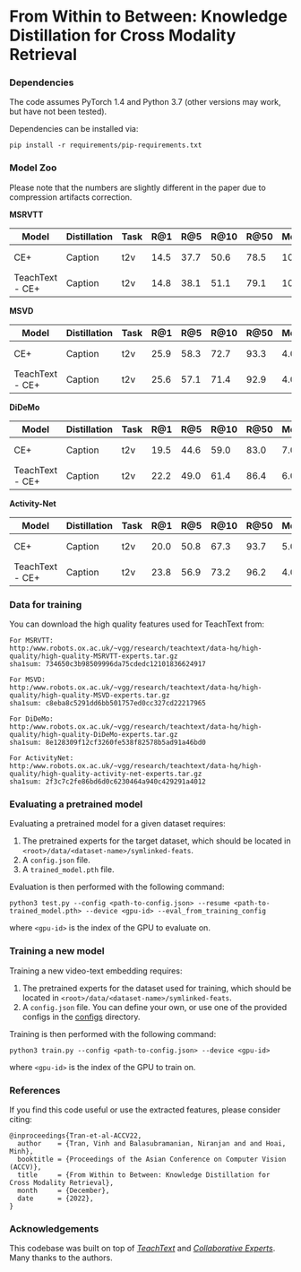 # From Within to Between: Knowledge Distillation for Cross Modality Retrieval

### Dependencies
The code assumes PyTorch 1.4 and Python 3.7 (other versions may work, but have not been tested).

Dependencies can be installed via:

```pip install -r requirements/pip-requirements.txt```


### Model Zoo

Please note that the numbers are slightly different in the paper due to compression artifacts correction.

**MSRVTT**

| Model | Distillation | Task | R@1 | R@5 | R@10 | R@50 | MdR | Links |
| ----- | ------| ---- | --- | --- | ---- | ---- | --- | ----- |
| CE+    | Caption  | t2v  | 14.5 | 37.7 | 50.6 | 78.5 | 10.0 |  [config](configs_crosskd/msrvtt-train-gpt2-xl-finetuned-mte-adam-cecap.json), [model](http:/www.robots.ox.ac.uk/~vgg/research/teachtext/data-hq/models/msrvtt-train-gpt2-xl-finetuned-adam/244af891/seed-0/2020-10-01_12-22-00/trained_model.pth) |
| TeachText - CE+    | Caption  | t2v  | 14.8 | 38.1 | 51.1 | 79.1 | 10.0  | [config](configs_crosskd/msrvtt-train-gpt2-xl-finetuned-mte-adam-ttcap.json), [model](http:/www.robots.ox.ac.uk/~vgg/research/teachtext/data-hq/models/msrvtt-train-gpt2-xl-finetuned-mte-adam/6427fd41/seed-0/2020-09-30_20-34-12/trained_model.pth) |

**MSVD**

| Model | Distillation | Task | R@1 | R@5 | R@10 | R@50 | MdR | Links |
| ----- | ------| ---- | --- | --- | ---- | ---- | --- | --- | 
| CE+    | Caption  | t2v  | 25.9 | 58.3 | 72.7 | 93.3 | 4.0 | [config](configs_crosskd/msvd-train-gpt2-xl-finetuned-mte-adam-cecap.json), [model](http:/www.robots.ox.ac.uk/~vgg/research/teachtext/data-hq/models/msvd-train-gpt2-xl-finetuned-adam/db396303/seed-0/2020-10-01_13-17-33/trained_model.pth) |
| TeachText - CE+    | Caption  | t2v  | 25.6 | 57.1 | 71.4 | 92.9 | 4.0 | [config](configs_crosskd/msvd-train-gpt2-xl-finetuned-mte-adam-ttcap.json), [model](http:/www.robots.ox.ac.uk/~vgg/research/teachtext/data-hq/models/msvd-train-gpt2-xl-finetuned-mte-adam/0af2a1ed/seed-0/2020-09-30_21-30-15/trained_model.pth) |

**DiDeMo**

| Model | Distillation | Task | R@1 | R@5 | R@10 | R@50 | MdR | Links |
| ----- | ------| ---- | --- | --- | ---- | ---- | --- | ----- |
| CE+    | Caption  | t2v  | 19.5 | 44.6 | 59.0 | 83.0 | 7.0 | [config](configs_crosskd/didemo-train-gpt2-xl-finetuned-mte-adam-cecap.json), [model](http:/www.robots.ox.ac.uk/~vgg/research/teachtext/data-hq/models/didemo-train-gpt2-xl-finetuned-adam/616cf11b/seed-0/2020-10-01_13-31-57/trained_model.pth) |
| TeachText - CE+    | Caption  | t2v  | 22.2 | 49.0 | 61.4 | 86.4 | 6.0 | [config](configs_crosskd/didemo-train-gpt2-xl-finetuned-mte-adam-ttcap.json), [model](http:/www.robots.ox.ac.uk/~vgg/research/teachtext/data-hq/models/didemo-train-gpt2-xl-finetuned-mte-adam/f004e587/seed-0/2020-09-30_20-19-13/trained_model.pth) |

**Activity-Net**

| Model | Distillation | Task | R@1 | R@5 | R@10 | R@50 | MdR | Links |
| ----- | ------| ---- | --- | --- | ---- | ---- | --- | ----- |
| CE+    | Caption  | t2v  | 20.0 | 50.8 | 67.3 | 93.7 | 5.0 | [config](configs_crosskd/activity-net-train-gpt2-xl-finetuned-mte-adam-cecap.json), [model](http:/www.robots.ox.ac.uk/~vgg/research/teachtext/data-hq/models/activity-net-train-gpt2-xl-finetuned-adam/a791f27d/seed-0/2020-10-01_13-42-29/trained_model.pth) |
| TeachText - CE+    | Caption  | t2v  | 23.8 | 56.9 | 73.2 | 96.2 | 4.0 | [config](configs_crosskd/activity-net-train-gpt2-xl-finetuned-mte-adam-ttcap.json), [model](http:/www.robots.ox.ac.uk/~vgg/research/teachtext/data-hq/models/activity-net-train-gpt2-xl-finetuned-mte-adam/87d04a50/seed-0/2020-10-01_08-48-36/trained_model.pth) |

### Data for training
You can download the high quality features used for TeachText from:

```
For MSRVTT:
http:/www.robots.ox.ac.uk/~vgg/research/teachtext/data-hq/high-quality/high-quality-MSRVTT-experts.tar.gz
sha1sum: 734650c3b98509996da75cdedc12101836624917

For MSVD:
http:/www.robots.ox.ac.uk/~vgg/research/teachtext/data-hq/high-quality/high-quality-MSVD-experts.tar.gz
sha1sum: c8eba8c5291dd6bb501757ed0cc327cd22217965

For DiDeMo:
http:/www.robots.ox.ac.uk/~vgg/research/teachtext/data-hq/high-quality/high-quality-DiDeMo-experts.tar.gz
sha1sum: 8e128309f12cf3260fe538f82578b5ad91a46bd0

For ActivityNet:
http:/www.robots.ox.ac.uk/~vgg/research/teachtext/data-hq/high-quality/high-quality-activity-net-experts.tar.gz
sha1sum: 2f3c7c2fe86bd6d0c6230464a940c429291a4012

```

### Evaluating a pretrained model

Evaluating a pretrained model for a given dataset requires:
1. The pretrained experts for the target dataset, which should be located in `<root>/data/<dataset-name>/symlinked-feats`.
2. A `config.json` file.
3. A `trained_model.pth` file.

Evaluation is then performed with the following command:
```
python3 test.py --config <path-to-config.json> --resume <path-to-trained_model.pth> --device <gpu-id> --eval_from_training_config
```
where `<gpu-id>` is the index of the GPU to evaluate on.

### Training a new model

Training a new video-text embedding requires:
1. The pretrained experts for the dataset used for training, which should be located in `<root>/data/<dataset-name>/symlinked-feats`.
2. A `config.json` file.  You can define your own, or use one of the provided configs in the [configs](configs) directory.

Training is then performed with the following command:
```
python3 train.py --config <path-to-config.json> --device <gpu-id>
```
where `<gpu-id>` is the index of the GPU to train on.  

### References

If you find this code useful or use the extracted features, please consider citing:

```
@inproceedings{Tran-et-al-ACCV22,
  author    = {Tran, Vinh and Balasubramanian, Niranjan and and Hoai, Minh},
  booktitle = {Proceedings of the Asian Conference on Computer Vision (ACCV)},
  title     = {From Within to Between: Knowledge Distillation for Cross Modality Retrieval},
  month     = {December},
  date      = {2022},
}
```

### Acknowledgements

This codebase was built on top of *[TeachText](https://www.robots.ox.ac.uk/~vgg/research/teachtext/)* and *[Collaborative Experts](https://www.robots.ox.ac.uk/~vgg/research/collaborative-experts/)*.
Many thanks to the authors.
